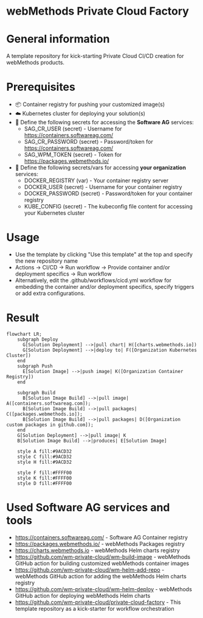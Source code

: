 # webMethods Private Cloud Factory

# General information
A template repository for kick-starting Private Cloud CI/CD creation for webMethods products. 

# Prerequisites
- :package: Container registry for pushing your customized image(s)
- :cloud: Kubernetes cluster for deploying your solution(s)
- :key: Define the following secrets for accessing the **Software AG** services:
  - SAG_CR_USER (secret) - Username for https://containers.softwareag.com/
  - SAG_CR_PASSWORD (secret) - Password/token for https://containers.softwareag.com/
  - SAG_WPM_TOKEN (secret) - Token for https://packages.webmethods.io/
- :key: Define the following secrets/vars for accessing **your organization** services:
  - DOCKER_REGISTRY (var) - Your container registry server
  - DOCKER_USER (secret) - Username for your container registry
  - DOCKER_PASSWORD (secret) - Password/token for your container registry
  - KUBE_CONFIG (secret) - The kubeconfig file content for accessing your Kubernetes cluster

# Usage
- Use the template by clicking "Use this template" at the top and specify the new repository name
- Actions -> CI/CD -> Run workflow -> Provide container and/or deployment specifics -> Run workflow
- Alternatively, edit the .github/workflows/cicd.yml workflow for embedding the container and/or deployment specifics, specify triggers or add extra configurations.

# Result
```mermaid
flowchart LR;
    subgraph Deploy
      G[Solution Deployment] -->|pull chart| H([charts.webmethods.io])
      G[Solution Deployment] -->|deploy to| F([Organization Kubernetes Cluster])
    end
    subgraph Push
      E[Solution Image] -->|push image| K([Organization Container Registry])
    end
   
    subgraph Build
      B[Solution Image Build] -->|pull image| A([containers.softwareag.com]);
      B[Solution Image Build] -->|pull packages| C([packages.webmethods.io]);
      B[Solution Image Build] -->|pull packages| D([Organization custom packages in github.com]);
    end
    G[Solution Deployment] -->|pull image| K
    B[Solution Image Build] -->|produces| E[Solution Image]

    style A fill:#9ACD32
    style C fill:#9ACD32
    style H fill:#9ACD32

    style F fill:#FFFF00
    style K fill:#FFFF00
    style D fill:#FFFF00
```

# Used Software AG services and tools
- https://containers.softwareag.com/ - Software AG Container registry
- https://packages.webmethods.io/ - webMethods Packages registry
- https://charts.webmethods.io - webMethods Helm charts registry
- https://github.com/wm-private-cloud/wm-build-image - webMethods GitHub action for building customized webMethods container images
- https://github.com/wm-private-cloud/wm-helm-add-repo - webMethods GitHub action for adding the webMethods Helm charts registry
- https://github.com/wm-private-cloud/wm-helm-deploy - webMethods GitHub action for deploying webMethods Helm charts
- https://github.com/wm-private-cloud/private-cloud-factory - This template repository as a kick-starter for workflow orchestration
